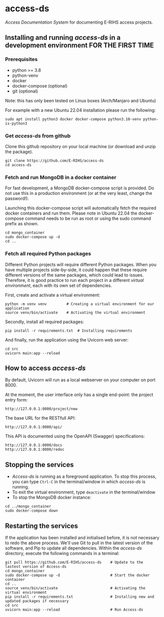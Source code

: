 # access-ds

*Access Documentation System* for documenting E-RIHS access projects.

## Installing and running *access-ds* in a development environment FOR THE FIRST TIME

### Prerequisites

* python >= 3.8
* python-venv
* docker
* docker-compose (optional)
* git (optional)

Note: this has only been tested on Linux boxes (Arch/Manjaro and Ubuntu)

For example with a new Ubuntu 22.04 installation please run the following:
```shell
sudo apt install python3 docker docker-compose python3.10-venv python-is-python3
```

### Get *access-ds* from github

Clone this github repository on your local machine (or download and unzip the package).

```shell
git clone https://github.com/E-RIHS/access-ds
cd access-ds
```

### Fetch and run MongoDB in a docker container

For fast development, a MongoDB docker-compose script is provided. Do not use this in a production environment (or at the very least, change the password!).

Launching this docker-compose script will automatically fetch the required docker containers and run them. Please note in Ubuntu 22.04 the docker-compose command needs to be run as root or using the sudo command prefix as shown.

```shell
cd mongo_container
sudo docker-compose up -d
cd ..
```

### Fetch all required Python packages

Different Python projects will require different Python packages. When you have multiple projects side-by-side, it could happen that these require different versions of the same packages, which could lead to issues. Therefore, it is good practice to run each project in a different *virtual environment*, each with its own set of dependencies.

First, create and activate a virtual environment: 

```shell
python -m venv venv         # Creating a virtual environment for our application
source venv/bin/activate    # Activating the virtual environment
```

Secondly, install all required packages:

```shell
pip install -r requirements.txt  # Installing requirements
```

And finally, run the application using the Uvicorn web server:

```shell
cd src
uvicorn main:app --reload
```

## How to access *access-ds*

By default, Uvicorn will run as a local webserver on your computer on port 8000. 

At the moment, the user interface only has a single end-point: the project entry form:

```url
http://127.0.0.1:8000/project/new
```

The base URL for the RESTfull API:

```url
http://127.0.0.1:8000/api/
```

This API is documented using the OpenAPI (Swagger) specifications:

```url
http://127.0.0.1:8000/docs
http://127.0.0.1:8000/redoc
```

## Stopping the services

* *Access-ds* is running as a foreground application. To stop this process, you can type ```Ctrl-C``` in the terminal/window in which *access-ds* is running.
* To exit the virtual environment, type ```deactivate``` in the terminal/window
* To stop the MongoDB docker instance:

```shell
cd ../mongo_container
sudo docker-compose down
```


## Restarting the services

If the application has been installed and initialised before, it is not necessary to redo the above process. We'll use Git to pull in the latest version of the software, and Pip to update all dependencies.
Within the *access-ds* directory, execute the following commands in a terminal:

```shell
git pull https://github.com/E-RIHS/access-ds    # Update to the lastest version of Access-ds
cd mongo_container
sudo docker-compose up -d                       # Start the docker container
cd ..
source venv/bin/activate                        # Activating the virtual environment
pip install -r requirements.txt                 # Installing new and updated packages if necessary
cd src
uvicorn main:app --reload                       # Run Access-ds
```